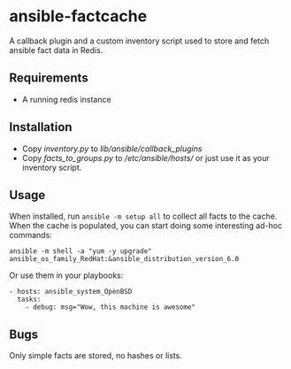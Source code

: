ansible-factcache
=================

A callback plugin and a custom inventory script used to store and fetch ansible fact data in Redis.

Requirements
-------------

* A running redis instance

Installation
------------

* Copy *inventory.py* to *lib/ansible/callback_plugins*
* Copy *facts_to_groups.py* to */etc/ansible/hosts/* or just use it as your inventory script.

Usage
-----

When installed, run ``ansible -m setup all`` to collect all facts to the cache. When the cache is populated, you can start doing some interesting ad-hoc commands:

    ansible -m shell -a "yum -y upgrade" ansible_os_family_RedHat:&ansible_distribution_version_6.0

Or use them in your playbooks:

    - hosts: ansible_system_OpenBSD
      tasks: 
        - debug: msg="Wow, this machine is awesome"

Bugs
----

Only simple facts are stored, no hashes or lists.


